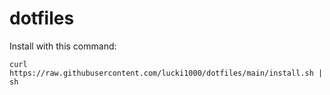 # dotfiles

Install with this command:
```
curl https://raw.githubusercontent.com/lucki1000/dotfiles/main/install.sh | sh
```
